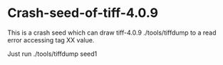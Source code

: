 # Crash-seed-of-tiff-4.0.9

This is a crash seed which can draw tiff-4.0.9 ./tools/tiffdump to a read error accessing tag XX value.

Just run ./tools/tiffdump seed1
